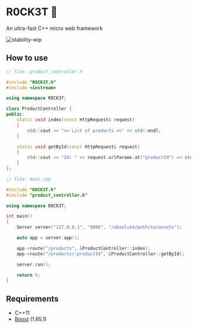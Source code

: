 # R0CK3T :rocket:
An ultra-fast C++ micro web framework

![stability-wip](https://img.shields.io/badge/stability-work_in_progress-lightgrey.svg)

## How to use

```c++
// file: product_controller.h

#include "R0CK3T.h"
#include <iostream>

using namespace R0CK3T;

class ProductController {
public:
	static void index(const HttpRequest& request)
	{
		std::cout << ">> List of products <<" << std::endl;
	}

	static void getById(const HttpRequest& request)
	{
		std::cout << "Id: " << request.urlParams.at("productId") << std::endl;
	}
};
```
```c++
// file: main.cpp

#include "R0CK3T.h"
#include "product_controller.h"

using namespace R0CK3T;

int main()
{
	Server server("127.0.0.1", "8080", "/absolute/path/to/assets");

	auto app = server.app();

	app->route("/products", &ProductController::index);
	app->route("/products/:productId", &ProductController::getById);

	server.run();

	return 0;
}
```

## Requirements

* C++11
* [Boost](http://www.boost.org/) (1.65.1)
